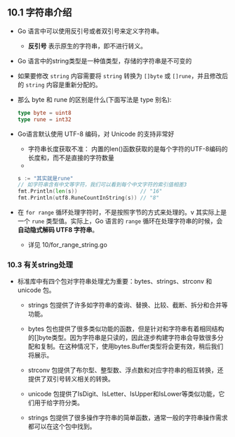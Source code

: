 ## 10.1 字符串介绍
* Go 语言中可以使用反引号或者双引号来定义字符串。
    * __反引号__ 表示原生的字符串，即不进行转义。

* Go 语言中的string类型是一种值类型，存储的字符串是不可变的

* 如果要修改 `string` 内容需要将 `string` 转换为 `[]byte` 或 `[]rune`，并且修改后的 `string` 内容是重新分配的。

* 那么 byte 和 rune 的区别是什么(下面写法是 type 别名):
    ```go
    type byte = uint8
    type rune = int32
    ```

* Go语言默认使用 UTF-8 编码，对 Unicode 的支持非常好
    * 字符串长度获取不准： 内置的len()函数获取的是每个字符的UTF-8编码的长度和，而不是直接的字符数量
    *
    ```go
    s := "其实就是rune"
    // 如字符串含有中文等字符，我们可以看到每个中文字符的索引值相差3
    fmt.Println(len(s))                    // "16"
    fmt.Println(utf8.RuneCountInString(s)) // "8"
    ```

* 在 `for range` 循环处理字符时，不是按照字节的方式来处理的。v 其实际上是一个 `rune` 类型值。实际上，Go 语言的 `range` 循环在处理字符串的时候，会 __自动隐式解码 UTF8 字符串__。
    * 详见 10/for_range_string.go


### 10.3 有关string处理
* 标准库中有四个包对字符串处理尤为重要：bytes、strings、strconv 和 unicode 包。
    * strings 包提供了许多如字符串的查询、替换、比较、截断、拆分和合并等功能。
    
    * bytes 包也提供了很多类似功能的函数，但是针对和字符串有着相同结构的[]byte类型。因为字符串是只读的，因此逐步构建字符串会导致很多分配和复制。在这种情况下，使用bytes.Buffer类型将会更有效，稍后我们将展示。
    
    * strconv 包提供了布尔型、整型数、浮点数和对应字符串的相互转换，还提供了双引号转义相关的转换。
    
    * unicode 包提供了IsDigit、IsLetter、IsUpper和IsLower等类似功能，它们用于给字符分类。
    
    * strings 包提供了很多操作字符串的简单函数，通常一般的字符串操作需求都可以在这个包中找到。
